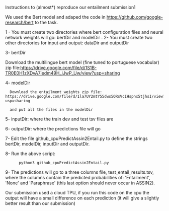 Instructions to (almost*) reproduce our entailment submission1

We used the Bert model and adaped the code in https://github.com/google-research/bert to the task.

1 - You must create two directories where bert configuration files and neural network weights will go: bertDir and modelDir . 2- You must create two other directories for input and output: dataDir and outputDir

3- bertDir 

Download the multilingue bert model (fine tuned to portuguese vocabular) zip file:https://drive.google.com/file/d/1S1B-TR0E0H1zXDvA7iedm49H_iJwP_Uw/view?usp=sharing

4-  modelDir

      Download the entailment weights zip file: https://drive.google.com/file/d/1la7UY2mtY55dws5ORsVcIHspnx5tjhsI/view?usp=sharing 
      
      and put all the files in the modelDir
 5- inputDir: where the train dev and test tsv files are
 
 6- outputDir: where the predictions file  will go 
 
 7- Edit the file github_cpuPredictAssin2Entail.py to define the strings bertDir, modelDir, inputDir and outputDir.

 8- Run the above script: 
 
          python3 github_cpuPredictAssin2Entail.py
 
 9- The predictions will go to  a three columns file, test_entail_results.tsv, where the columns contain the predicted probabilities of: 'Entailment', 'None' and 'Paraphrase' (this last option should never occur in ASSIN2).  
 
 
Our submission used a cloud TPU, if you run this code on the cpu the output will have a small difference on each prediction (it will give a slightly better result than our submission)
